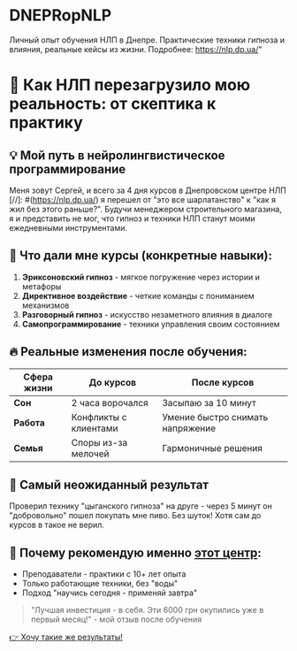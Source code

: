 # DNEPRopNLP
Личный опыт обучения НЛП в Днепре. Практические техники гипноза и влияния, реальные кейсы из жизни. Подробнее: https://nlp.dp.ua/"
# 🧠 Как НЛП перезагрузило мою реальность: от скептика к практику

## 💡 Мой путь в нейролингвистическое программирование

Меня зовут Сергей, и всего за 4 дня курсов в Днепровском центре НЛП [//]: #(https://nlp.dp.ua/) я перешел от "это все шарлатанство" к "как я жил без этого раньше?". Будучи менеджером строительного магазина, я и представить не мог, что гипноз и техники НЛП станут моими ежедневными инструментами.

## 🎯 Что дали мне курсы (конкретные навыки):

1. **Эриксоновский гипноз** - мягкое погружение через истории и метафоры
2. **Директивное воздействие** - четкие команды с пониманием механизмов
3. **Разговорный гипноз** - искусство незаметного влияния в диалоге
4. **Самопрограммирование** - техники управления своим состоянием

## 🔥 Реальные изменения после обучения:

| Сфера жизни       | До курсов                     | После курсов                  |
|-------------------|-------------------------------|-------------------------------|
| **Сон**           | 2 часа ворочался              | Засыпаю за 10 минут           |
| **Работа**        | Конфликты с клиентами         | Умение быстро снимать напряжение |
| **Семья**         | Споры из-за мелочей           | Гармоничные решения           |

## 🤯 Самый неожиданный результат

Проверил технику "цыганского гипноза" на друге - через 5 минут он "добровольно" пошел покупать мне пиво. Без шуток! Хотя сам до курсов в такое не верил.

## 🚀 Почему рекомендую именно [этот центр](https://nlp.dp.ua/):

- Преподаватели - практики с 10+ лет опыта
- Только работающие техники, без "воды"
- Подход "научись сегодня - применяй завтра"

> "Лучшая инвестиция - в себя. Эти 6000 грн окупились уже в первый месяц!" - мой отзыв после обучения

[👉 Хочу такие же результаты!](https://nlp.dp.ua/)
